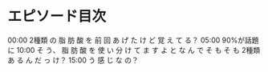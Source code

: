 # エピソード目次

00:00  2種類 の 脂 肪 酸 を 前 回 あ げ た け ど 覚 え て る？
05:00 90%が話題に
10:00  そ う、 脂 肪 酸 を 使 い 分 け て ま す よ と な ん で そ も そ も 2種類 あ る ん だ っ け？
15:00  う 感 じ な の？